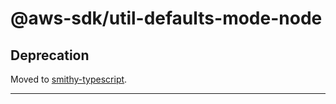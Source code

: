 # @aws-sdk/util-defaults-mode-node

## Deprecation

Moved to [smithy-typescript](https://github.com/awslabs/smithy-typescript/tree/main/packages).

---
